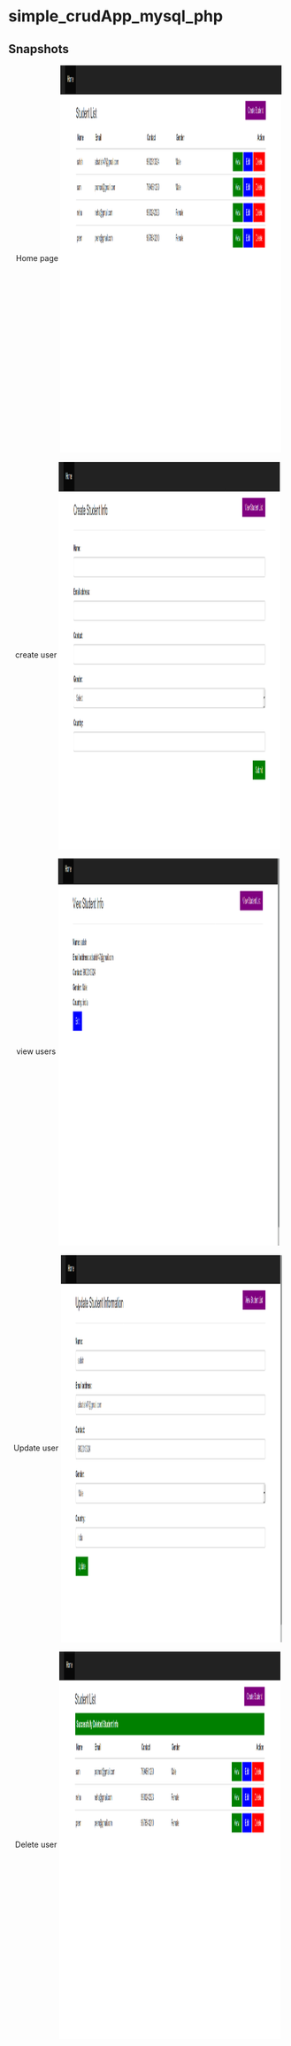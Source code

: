 # simple_crudApp_mysql_php

## Snapshots
<p align="center">
  <img />
 Home page
<img src="https://github.com/satishad4798/simple_crudApp_mysql_php/blob/master/OUTPUT/home.png" align="center" width="400" height="700"> 
<br />
<br />
create user  
<img src="https://github.com/satishad4798/simple_crudApp_mysql_php/blob/master/OUTPUT/create.png" align="center" width="400" height="700">
<br />
<br />
view users
<img src="https://github.com/satishad4798/simple_crudApp_mysql_php/blob/master/OUTPUT/view.png" align="center" width="400" height="700">
<br />
<br />
 Update user 
<img src="https://github.com/satishad4798/simple_crudApp_mysql_php/blob/master/OUTPUT/update.png" align="center" width="400" height="700">
<br />
<br />
 Delete user 
<img src="https://github.com/satishad4798/simple_crudApp_mysql_php/blob/master/OUTPUT/delete.png" align="center" width="400" height="700">
<br />
<br />
 
